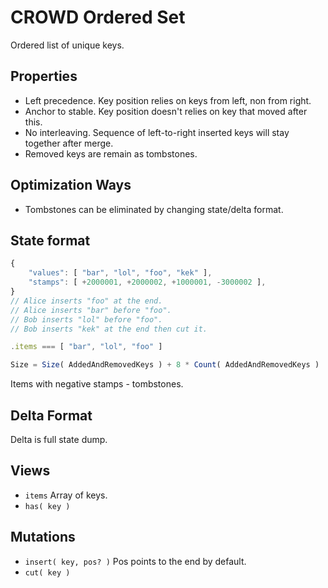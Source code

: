 # CROWD Ordered Set

Ordered list of unique keys.

## Properties

- Left precedence. Key position relies on keys from left, non from right.
- Anchor to stable. Key position doesn't relies on key that moved after this.
- No interleaving. Sequence of left-to-right inserted keys will stay together after merge.
- Removed keys are remain as tombstones.

## Optimization Ways

- Tombstones can be eliminated by changing state/delta format.

## State format

```javascript
{
	"values": [ "bar", "lol", "foo", "kek" ],
	"stamps": [ +2000001, +2000002, +1000001, -3000002 ],
}
// Alice inserts "foo" at the end.
// Alice inserts "bar" before "foo".
// Bob inserts "lol" before "foo".
// Bob inserts "kek" at the end then cut it.

.items === [ "bar", "lol", "foo" ]

Size = Size( AddedAndRemovedKeys ) + 8 * Count( AddedAndRemovedKeys )
```

Items with negative stamps - tombstones.

## Delta Format

Delta is full state dump.

## Views

- `items` Array of keys.
- `has( key )`

## Mutations

- `insert( key, pos? )` Pos points to the end by default.
- `cut( key )`

